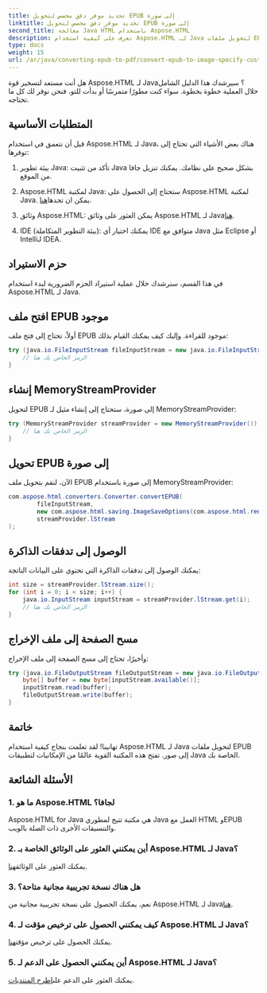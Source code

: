 ```yaml
---
title: تحديد موفر دفق مخصص لتحويل EPUB إلى صورة
linktitle: تحديد موفر دفق مخصص لتحويل EPUB إلى صورة
second_title: معالجة Java HTML باستخدام Aspose.HTML
description: تعرف على كيفية استخدام Aspose.HTML لـ Java لتحويل ملفات EPUB إلى صور باستخدام هذا الدليل التفصيلي خطوة بخطوة.
type: docs
weight: 15
url: /ar/java/converting-epub-to-pdf/convert-epub-to-image-specify-custom-stream-provider/
---
```


هل أنت مستعد لتسخير قوة Aspose.HTML لـ Java؟ سيرشدك هذا الدليل الشامل خلال العملية خطوة بخطوة. سواء كنت مطورًا متمرسًا أو بدأت للتو، فنحن نوفر لك كل ما تحتاجه. 

## المتطلبات الأساسية

قبل أن نتعمق في استخدام Aspose.HTML لـ Java، هناك بعض الأشياء التي تحتاج إلى توفرها:

1. بيئة تطوير Java: تأكد من تثبيت Java بشكل صحيح على نظامك. يمكنك تنزيل جافا من الموقع.

2.  Aspose.HTML لمكتبة Java: ستحتاج إلى الحصول على Aspose.HTML لمكتبة Java. يمكن ان تجدها[هنا](https://releases.aspose.com/html/java/).

3.  وثائق Aspose.HTML: يمكن العثور على وثائق Aspose.HTML لـ Java[هنا](https://reference.aspose.com/html/java/).

4. IDE (بيئة التطوير المتكاملة): يمكنك اختيار أي IDE متوافق مع Java مثل Eclipse أو IntelliJ IDEA.

## حزم الاستيراد

في هذا القسم، سنرشدك خلال عملية استيراد الحزم الضرورية لبدء استخدام Aspose.HTML لـ Java.

## افتح ملف EPUB موجود

أولاً، تحتاج إلى فتح ملف EPUB موجود للقراءة. وإليك كيف يمكنك القيام بذلك:

```java
try (java.io.FileInputStream fileInputStream = new java.io.FileInputStream(Resources.input("input.epub"))) {
    // الرمز الخاص بك هنا
}
```

## إنشاء MemoryStreamProvider

لتحويل EPUB إلى صورة، ستحتاج إلى إنشاء مثيل لـ MemoryStreamProvider:

```java
try (MemoryStreamProvider streamProvider = new MemoryStreamProvider()) {
    // الرمز الخاص بك هنا
}
```

## تحويل EPUB إلى صورة

الآن، لنقم بتحويل ملف EPUB إلى صورة باستخدام MemoryStreamProvider:

```java
com.aspose.html.converters.Converter.convertEPUB(
        fileInputStream,
        new com.aspose.html.saving.ImageSaveOptions(com.aspose.html.rendering.image.ImageFormat.Jpeg),
        streamProvider.lStream
);
```

## الوصول إلى تدفقات الذاكرة

يمكنك الوصول إلى تدفقات الذاكرة التي تحتوي على البيانات الناتجة:

```java
int size = streamProvider.lStream.size();
for (int i = 0; i < size; i++) {
    java.io.InputStream inputStream = streamProvider.lStream.get(i);
    // الرمز الخاص بك هنا
}
```

## مسح الصفحة إلى ملف الإخراج

وأخيرًا، تحتاج إلى مسح الصفحة إلى ملف الإخراج:

```java
try (java.io.FileOutputStream fileOutputStream = new java.io.FileOutputStream(Resources.output("page_{" + (i + 1) + "}.jpg"))) {
    byte[] buffer = new byte[inputStream.available()];
    inputStream.read(buffer);
    fileOutputStream.write(buffer);
}
```

## خاتمة

تهانينا! لقد تعلمت بنجاح كيفية استخدام Aspose.HTML لـ Java لتحويل ملفات EPUB إلى صور. تفتح هذه المكتبة القوية عالمًا من الإمكانيات لتطبيقات Java الخاصة بك.

## الأسئلة الشائعة

### 1. ما هو Aspose.HTML لجافا؟

Aspose.HTML for Java هي مكتبة تتيح لمطوري Java العمل مع HTML وEPUB والتنسيقات الأخرى ذات الصلة بالويب.

### 2. أين يمكنني العثور على الوثائق الخاصة بـ Aspose.HTML لـ Java؟

 يمكنك العثور على الوثائق[هنا](https://reference.aspose.com/html/java/).

### 3. هل هناك نسخة تجريبية مجانية متاحة؟

 نعم، يمكنك الحصول على نسخة تجريبية مجانية من Aspose.HTML لـ Java[هنا](https://releases.aspose.com/).

### 4. كيف يمكنني الحصول على ترخيص مؤقت لـ Aspose.HTML لـ Java؟

 يمكنك الحصول على ترخيص مؤقت[هنا](https://purchase.aspose.com/temporary-license/).

### 5. أين يمكنني الحصول على الدعم لـ Aspose.HTML لـ Java؟

 يمكنك العثور على الدعم على[اطرح المنتديات](https://forum.aspose.com/).
